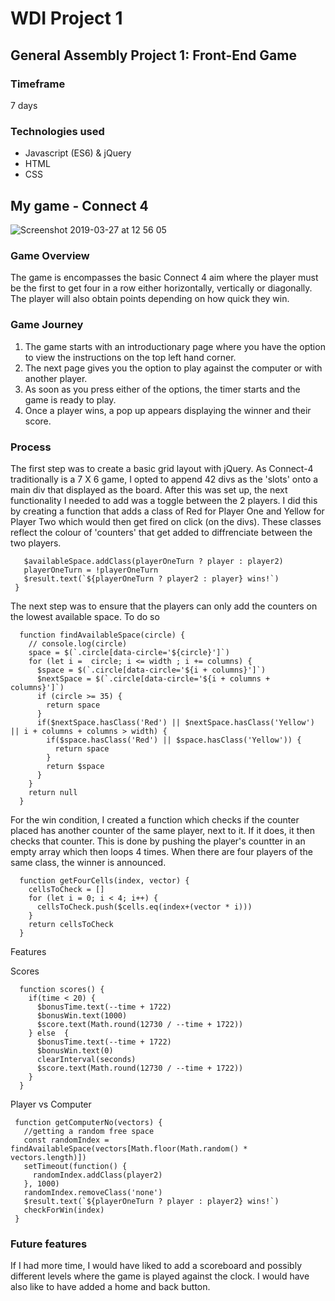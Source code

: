 # WDI Project 1

## General Assembly Project 1: Front-End Game

### Timeframe
7 days

### Technologies used
* Javascript (ES6) & jQuery
* HTML
* CSS

## My game - Connect 4

![Screenshot 2019-03-27 at 12 56 05](https://user-images.githubusercontent.com/44004811/55077560-fefc3e00-508f-11e9-84eb-c16cebfc8e90.png)

### Game Overview
The game is encompasses the basic Connect 4 aim where the player must be the first to get four in a row either horizontally, vertically or diagonally. The player will also obtain points depending on how quick they win.

### Game Journey
1. The game starts with an introductionary page where you have the option to view the instructions on the top left hand corner.
2. The next page gives you the option to play against the computer or with another player.
3. As soon as you press either of the options, the timer starts and the game is ready to play.
4. Once a player wins, a pop up appears displaying the winner and their score.

### Process
The first step was to create a basic grid layout with jQuery. As Connect-4 traditionally is a 7 X 6 game, I opted to append 42 divs as the 'slots' onto a main div that displayed as the board. After this was set up, the next functionality I needed to add was a toggle between the 2 players. I did this by creating a function that adds a class of Red for Player One and Yellow for Player Two which would then get fired on click (on the divs). These classes reflect the colour of 'counters' that get added to diffrenciate between the two players.
 
 ```  function twoPlayer() {
    $availableSpace.addClass(playerOneTurn ? player : player2)
    playerOneTurn = !playerOneTurn
    $result.text(`${playerOneTurn ? player2 : player} wins!`)
  }
 ```
The next step was to ensure that the players can only add the counters on the lowest available space. To do so 
```
  function findAvailableSpace(circle) {
    // console.log(circle)
    space = $(`.circle[data-circle='${circle}']`)
    for (let i =  circle; i <= width ; i += columns) {
      $space = $(`.circle[data-circle='${i + columns}']`)
      $nextSpace = $(`.circle[data-circle='${i + columns + columns}']`)
      if (circle >= 35) {
        return space
      }
      if($nextSpace.hasClass('Red') || $nextSpace.hasClass('Yellow') || i + columns + columns > width) {
        if($space.hasClass('Red') || $space.hasClass('Yellow')) {
          return space
        }
        return $space
      }
    }
    return null
  }
```

For the win condition, I created a function which checks if the counter placed has another counter of the same player, next to it. If it does, it then checks that counter. This is done by pushing the player's countter in an empty array which then loops 4 times. When there are four players of the same class, the winner is announced.

```
  function getFourCells(index, vector) {
    cellsToCheck = []
    for (let i = 0; i < 4; i++) {
      cellsToCheck.push($cells.eq(index+(vector * i)))
    }
    return cellsToCheck
  }
 ```

Features

Scores
```
  function scores() {
    if(time < 20) {
      $bonusTime.text(--time + 1722)
      $bonusWin.text(1000)
      $score.text(Math.round(12730 / --time + 1722))
    } else  {
      $bonusTime.text(--time + 1722)
      $bonusWin.text(0)
      clearInterval(seconds)
      $score.text(Math.round(12730 / --time + 1722))
    }
  }
 ```
 
 Player vs Computer
 ```
  function getComputerNo(vectors) {
    //getting a random free space
    const randomIndex = findAvailableSpace(vectors[Math.floor(Math.random() * vectors.length)])
    setTimeout(function() {
      randomIndex.addClass(player2)
    }, 1000)
    randomIndex.removeClass('none')
    $result.text(`${playerOneTurn ? player : player2} wins!`)
    checkForWin(index)
  }
```

### Future features
If I had more time, I would have liked to add a scoreboard and possibly different levels where the game is played against the clock. I would have also like to have added a home and back button.

